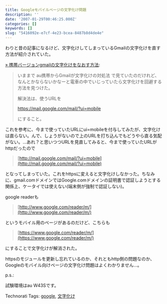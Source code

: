 ```yaml
---
title: Googleモバイルページの文字化け問題
description: ''
date: '2007-01-29T00:46:25.000Z'
categories: []
keywords: []
slug: "5416092e-e7cf-4e23-bcea-8487b8d4de4e"
---
```

わりと昔の記事になるけど、文字化けしてしまっているGmailの文字化けを直す方法が紹介されていた。

[» 携帯バージョンgmailの文字化けをなおす方法](http://ido.nu/kuma/2007/01/05/how-to-avoid-gmail-mobile-mojibake-problem/):

> いままで au携帯からGmailが文字化けの対処法 で見ていたのだけれど、なんとかならないかなーと電車の中でいじっていたら文字化けを回避する方法を見つけた。  
>   
> 解決法は、使うURLを  
>   
> https://mail.google.com/mail/?ui=mobile  
>   
> にすること。

これを参考に、今まで使っていたURLにui=mobileを付与してみたが、文字化けは直らない。んで、しょうがないので上のURLを打ち込んでもどうやら直る気配がない。…あれ？と思いつつURLを見直してみると、今まで使っていたURLがhttpだったので

> [http://mail.google.com/mail/?ui=mobile](http://mail.google.com/mail/?ui=mobile)

となってしまっていた。これをhttpsに変えると文字化けしなかった。ちなみに、gmail.comドメインではGoogle.comドメインの証明書で認証しようとする関係上、ケータイでは使えない(端末側が強制で認証しない)。

google readerも

> [http://www.google.com/reader/m/](http://www.google.com/reader/m/)

というモバイル用のページがあるのだけど、こちらも

> [https://www.google.com/reader/m/](https://www.google.com/reader/m/)

にすることで文字化けが解消された。  
  
httpsのモジュールを更新し忘れているのか、それともhttp側の問題なのか、Googleのモバイル向けページの文字化け問題はよくわかりません…。

p.s.:  
  
試験環境はau W43Sです。

Technorati Tags: [google](http://www.technorati.com/tag/google), [文字化け](http://www.technorati.com/tag/文字化け)
